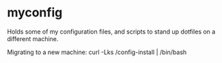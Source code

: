 # myconfig
Holds some of my configuration files, and scripts to stand up dotfiles on a different machine.

Migrating to a new machine:
curl -Lks <enter-url-here-once-ready>/config-install | /bin/bash
